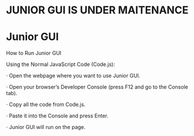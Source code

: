 # JUNIOR GUI IS UNDER MAITENANCE



# Junior GUI
How to Run Junior GUI

Using the Normal JavaScript Code (Code.js):

· Open the webpage where you want to use Junior GUI.

· Open your browser’s Developer Console (press F12 and go to the Console tab).

· Copy all the code from Code.js.

· Paste it into the Console and press Enter.

· Junior GUI will run on the page.
